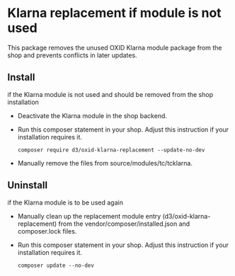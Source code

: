 # Klarna replacement if module is not used

This package removes the unused OXID Klarna module package from the shop and prevents conflicts in later updates.

## Install

if the Klarna module is not used and should be removed from the shop installation

* Deactivate the Klarna module in the shop backend.
* Run this composer statement in your shop. Adjust this instruction if your installation requires it.

    `composer require d3/oxid-klarna-replacement --update-no-dev`
    
* Manually remove the files from source/modules/tc/tcklarna.

## Uninstall

if the Klarna module is to be used again

* Manually clean up the replacement module entry (d3/oxid-klarna-replacement) from the vendor/composer/installed.json and composer.lock files.
* Run this composer statement in your shop. Adjust this instruction if your installation requires it.

    `composer update --no-dev`

